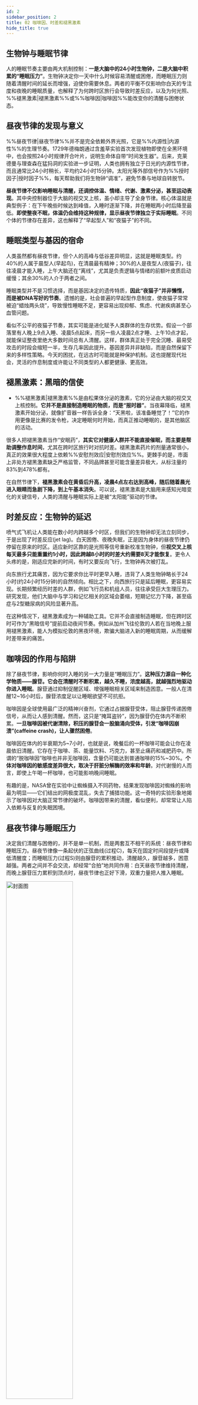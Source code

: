 ```yaml
---
id: 2
sidebar_position: 2
title: 02 咖啡因、时差和褪黑激素
hide_title: true
---
```


## 生物钟与睡眠节律

人的睡眠节奏主要由两大机制控制：**一是大脑中的24小时生物钟，二是大脑中积累的“睡眠压力”**。生物钟决定你一天中什么时候容易清醒或困倦，而睡眠压力则随着清醒时间的延长而增强，迫使你需要休息。两者的平衡不仅影响你白天的专注度和夜晚的睡眠质量，也解释了为何跨时区旅行会导致时差反应，以及为何光照、%%褪黑激素|褪黑激素%%或%%咖啡因|咖啡因%%能改变你的清醒与困倦状态。

## 昼夜节律的发现与意义

%%昼夜节律|昼夜节律%%并不是完全依赖外界光照，它是%%内源性|内源性%%的生理节奏。1729年德梅朗通过含羞草实验首次发现植物即使在全黑环境中，也会按照24小时规律开合叶片，说明生命体自带“时间发生器”。后来，克莱德曼与理查森在猛犸洞的实验进一步证明，人类也拥有独立于日光的内源性节律，而且通常比24小时稍长，平均约24小时15分钟。太阳光等外部信号作为%%授时因子|授时因子%%，每天帮助我们将生物钟“调准”，避免节奏与地球自转脱节。

**昼夜节律不仅影响睡眠与清醒，还调控体温、情绪、代谢、激素分泌，甚至运动表现**。其中央控制器位于大脑的视交叉上核，虽小却主导了全身节律。核心体温就是典型例子：在下午晚些时候达到峰值，入睡时逐渐下降，并在睡眠两小时后降至最低。**即使整夜不眠，体温仍会维持这种规律，显示昼夜节律独立于实际睡眠**。不同个体的节律存在差异，这也解释了“早起型人”和“夜猫子”的不同。

## 睡眠类型与基因的宿命

人类虽然都有昼夜节律，但个人的高峰与低谷差异明显，这就是睡眠类型。约40%的人属于晨型人(早起鸟)，在清晨最有精神；30%的人是夜型人(夜猫子)，往往凌晨才能入睡，上午大脑还在“离线”，尤其是负责逻辑与情绪的前额叶皮质启动缓慢；其余30%的人介于两者之间。

睡眠类型并不是习惯选择，而是基因决定的遗传特质，**因此“夜猫子”并非懒惰，而是被DNA写好的节奏**。遗憾的是，社会普遍的早起型作息制度，使夜猫子常常被迫“蜡烛两头烧”，导致慢性睡眠不足，更容易出现抑郁、焦虑、代谢疾病甚至心血管问题。

看似不公平的夜猫子节奏，其实可能是进化赋予人类群体的生存优势。假设一个部落里有人晚上9点入睡、凌晨5点起床，而另一些人凌晨2点才睡、上午10点才起，就能保证整夜里绝大多数时间总有人清醒。这样，群体真正处于完全沉睡、最易受攻击的时段会缩短一半，生存几率因此提升。基因差异并非缺陷，而是自然保留下来的多样性策略。今天的困扰，在远古时可能就是种保护机制。这也提醒现代社会，灵活的作息制度或许能让不同类型的人都更健康、更高效。

## 褪黑激素：黑暗的信使

- %%褪黑激素|褪黑激素%%是由松果体分泌的激素，它的分泌由大脑的视交叉上核控制。**它并不是直接制造睡眠的物质，而是“报时器”**。当夜幕降临，褪黑激素开始分泌，就像扩音器一样告诉全身：“天黑啦，该准备睡觉了！”它的作用更像是比赛的发令枪，决定睡眠何时开始，而真正推动睡眠的，是其他脑区的活动。

很多人把褪黑激素当作“安眠药”，**其实它对健康人群并不能直接催眠，而主要是帮助调整作息时间**，尤其在跨时区旅行时对抗时差。褪黑激素药片的剂量通常很小，真正的效果很大程度上依赖%%安慰剂效应|安慰剂效应%%。更棘手的是，市面上非处方褪黑激素缺乏严格监管，不同品牌甚至可能含量差异极大，从标注量的83%到478%都有。

在自然节律下，**褪黑激素会在黄昏后升高，凌晨4点左右达到高峰，随后随着晨光进入眼睛而急剧下降，到上午基本消失**。可以说，褪黑激素是大脑用来感知光暗变化的关键信号，人类的清醒与睡眠实际上是被“太阳能”驱动的节律。

## 时差反应：生物钟的延迟

喷气式飞机让人类能在数小时内跨越多个时区，但我们的生物钟却无法立刻同步，于是出现了时差反应(jet lag)。白天困倦、夜晚失眠，正是因为身体的昼夜节律仍停留在原来的时区。适应新时区靠的是光照等信号重新校准生物钟，但**视交叉上核每天最多只能重置约1小时，因此跨越8小时的时差大约需要8天才能恢复**。更令人头疼的是，刚适应完新的时间，有时又要反向飞行，生物钟再次被打乱。

向东旅行尤其痛苦，因为它要求你比平时更早入睡，违背了人类生物钟略长于24小时(约24小时15分钟)的自然倾向。相比之下，向西旅行只是延后睡眠，更容易实现。长期频繁经历时差的人群，例如飞行员和机组人员，往往承受巨大生理压力。研究发现，他们大脑中与学习和记忆相关的区域会萎缩，短期记忆力下降，甚至癌症与2型糖尿病的风险显著升高。

在这种情况下，褪黑激素成为一种辅助工具。它并不会直接制造睡眠，但在跨时区时可作为“黑暗信号”提前启动夜间节奏。例如从加州飞往伦敦的人若在当地晚上服用褪黑激素，能人为模拟伦敦的黑夜环境，欺骗大脑进入新的睡眠周期，从而缓解时差带来的痛苦。

## 咖啡因的作用与陷阱

除了昼夜节律，影响你何时入睡的另一大力量是“睡眠压力”。**这种压力源自一种化学物质——腺苷。它会在清醒时不断积累，越久不睡，浓度越高，就越强烈地驱动你进入睡眠**。腺苷通过抑制促醒区域、增强睡眠相关区域来制造困意。一般人在清醒12~16小时后，腺苷浓度足以让睡眠欲望不可抗拒。

咖啡因是全球使用最广泛的精神兴奋剂，它通过占据腺苷受体，阻止腺苷传递困倦信号，从而让人感到清醒。然而，这只是“掩耳盗铃”，因为腺苷仍在体内不断积累。**一旦咖啡因被代谢清除，积压的腺苷会一股脑涌向受体，引发“咖啡因崩溃”(caffeine crash)，让人骤然困倦**。

咖啡因在体内的半衰期为5~7小时，也就是说，晚餐后的一杯咖啡可能会让你在凌晨依旧清醒。它存在于咖啡、茶、能量饮料、巧克力，甚至止痛药和减肥药中。所谓的“脱咖啡因”咖啡也并非无咖啡因，含量仍可能达到普通咖啡的15%~30%。**个体对咖啡因的敏感度差异很大，取决于肝脏分解酶的效率和年龄**。对代谢慢的人而言，即使上午喝一杯咖啡，也可能影响晚间睡眠。

有趣的是，NASA曾在实验中让蜘蛛摄入不同药物，结果发现咖啡因对蜘蛛的影响最为明显——它们结出的网极度混乱，失去了捕猎功能。这一奇特的实验形象地揭示了咖啡因对大脑正常节律的破坏。咖啡因带来的清醒，看似便利，却常常让人陷入依赖与反复的失眠困境。

## 昼夜节律与睡眠压力

决定我们清醒与困倦的，并不是单一机制，而是两套互不相干的系统：昼夜节律和睡眠压力。昼夜节律像一条起伏的正弦曲线(过程C)，每天在固定时间段提升或降低清醒度；而睡眠压力(过程S)则由腺苷的累积推动，清醒越久，腺苷越多，困意越强。两者之间并不会交流，却经常“合拍”地共同作用：白天昼夜节律维持清醒，而晚上腺苷压力累积到顶点时，昼夜节律也正好下滑，双重力量把人推入睡眠。

<img src="https://static.kjuu.cc/tana/202510041234185.png" alt="封面图" width="60%" />

比如早上7点起床，到上午11点，腺苷还不高，而昼夜节律正走向清醒的高峰，两条曲线之间的差距很小，你自然神清气爽。到了晚上11点，腺苷浓度飙升，昼夜节律也下滑，曲线之间差距拉大，你的睡眠欲望被强烈激发。入睡后，大脑像在清理战场一样清除腺苷，经过约8小时健康睡眠，睡眠压力被大幅消解。此时，昼夜节律重新奏响“军乐队”，在清晨拉你醒来，让你恢复清醒和活力。

## 两股力量的分离

当人通宵不睡时，体内的两股力量——腺苷带来的睡眠压力和昼夜节律——会被拆解得很清楚。**腺苷像水龙头下的水槽，越久不睡，浓度越高，困意也越沉重；而昼夜节律却不在乎你睡没睡，它依旧按24小时周期上下起伏**。结果就是：在凌晨3点左右，腺苷高涨，昼夜节律正处低谷，你会感到极度痛苦和困倦。

**如果熬过凌晨的低点，情况会发生反转。随着昼夜节律在清晨开始上升，它能暂时抵消腺苷的作用，让你在上午11点时比凌晨3点还清醒，即使你已经彻夜未眠。但这种“假复苏”只是一阵回光返照**。下午起，昼夜节律下降，腺苷继续累积，双重打击最终会压垮大脑，让你在傍晚到夜间难以再支撑清醒。

这种实验揭示了：睡眠压力和昼夜节律是独立的节律系统。它们可能合拍，帮你在夜晚自然入睡；也可能不合拍，让你在极度疲惫中出现短暂清醒的错觉。但终究，腺苷的化学洪流会赢下这场拉锯战，把大脑拖入睡眠。

<img src="https://static.kjuu.cc/tana/202510041256780.png" alt="封面图" width="60%" />

## 如何判断睡眠是否充足

想知道自己睡眠够不够，有两个简单的自测问题：第一，早上醒来后，如果在10点或11点还能再次睡着，说明你的睡眠时间或质量不足。第二，如果你在中午前离开咖啡因就难以保持最佳状态，也说明你可能在用咖啡因掩盖长期睡眠不足。换句话说，如果你常常需要靠咖啡提神，或者上午就困倦，背后往往是“睡眠债”(sleep debt)在作祟。

健康成年人每天需要8~9小时的睡眠。若没有给足这个时间，**腺苷就像未清偿的贷款一样残留在大脑中，让你背着越来越沉重的债务**。长期下来，这会导致持续性疲劳、认知下降、情绪障碍甚至身体疾病。简单的迹象包括：不设闹钟会睡过头、读同一句话要重复好几遍、甚至开车时忘记经过的红绿灯颜色。

即便睡眠时间足够，有些人仍会感到疲倦，那可能是睡眠障碍在作怪。失眠症、睡眠呼吸暂停(如打鼾)等都是常见问题，现已知的睡眠障碍超过100种。如果怀疑自己有相关症状，应当及时寻求医生或睡眠专家帮助，而不是立刻依赖安眠药。